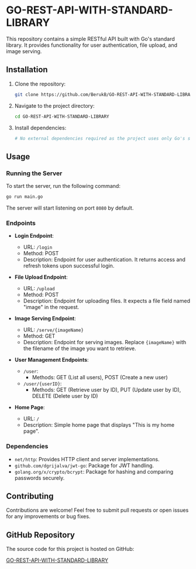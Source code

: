 # GO-REST-API-WITH-STANDARD-LIBRARY

This repository contains a simple RESTful API built with Go's standard library. It provides functionality for user authentication, file upload, and image serving.

## Installation

1. Clone the repository:

    ```bash
    git clone https://github.com/BerukB/GO-REST-API-WITH-STANDARD-LIBRARY.git
    ```

2. Navigate to the project directory:

    ```bash
    cd GO-REST-API-WITH-STANDARD-LIBRARY
    ```

3. Install dependencies:

    ```bash
    # No external dependencies required as the project uses only Go's standard library.
    ```

## Usage

### Running the Server

To start the server, run the following command:

```bash
go run main.go
```

The server will start listening on port `8080` by default.

### Endpoints

- **Login Endpoint**: 
  - URL: `/login`
  - Method: POST
  - Description: Endpoint for user authentication. It returns access and refresh tokens upon successful login.

- **File Upload Endpoint**:
  - URL: `/upload`
  - Method: POST
  - Description: Endpoint for uploading files. It expects a file field named "image" in the request.

- **Image Serving Endpoint**:
  - URL: `/serve/{imageName}`
  - Method: GET
  - Description: Endpoint for serving images. Replace `{imageName}` with the filename of the image you want to retrieve.

- **User Management Endpoints**:
  - `/user`: 
    - Methods: GET (List all users), POST (Create a new user)
  - `/user/{userID}`:
    - Methods: GET (Retrieve user by ID), PUT (Update user by ID), DELETE (Delete user by ID)

- **Home Page**:
  - URL: `/`
  - Description: Simple home page that displays "This is my home page".

### Dependencies

- `net/http`: Provides HTTP client and server implementations.
- `github.com/dgrijalva/jwt-go`: Package for JWT handling.
- `golang.org/x/crypto/bcrypt`: Package for hashing and comparing passwords securely.

## Contributing

Contributions are welcome! Feel free to submit pull requests or open issues for any improvements or bug fixes.

## GitHub Repository

The source code for this project is hosted on GitHub:

[GO-REST-API-WITH-STANDARD-LIBRARY](https://github.com/BerukB/GO-REST-API-WITH-STANDARD-LIBRARY)
